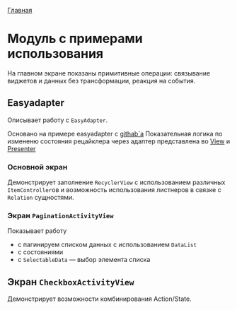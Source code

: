 [Главная](../docs/main.md)

# Модуль с примерами использования
На главном экране показаны примитивные операции: связывание виджетов и
данных без трансформации, реакция на события.

## Easyadapter
Описывает работу с `EasyAdapter`.

Основано на примере easyadapter с [githab`a][tuevSample]
Показательная логика по измененю состояния рецайклера через адаптер
представлена во [View][easyadapterView] и [Presenter][easyadapterPresenter]

### Основной экран
Демонстрирует заполнение `RecyclerView` с использованием
различных `ItemController`ов и возможность использования листнеров в
связке с `Relation` сущностями.

### Экран `PaginationActivityView`
Показывает работу
* с пагинируем списком данных с использованием `DataList`
* с состояниями
* с `SelectableData` — выбор элемента списка

## Экран `CheckboxActivityView`
Демонстрирует возможности комбинирования Action/State.

[tuevSample]: https://github.com/MaksTuev/EasyAdapter/tree/master/sample/src/main/java/ru/surfstudio/easyadapter/sample
[easyadapterView]: src/main/java/ru/surfstudio/android/core/mvp/rx/sample/easyadapter/ui/screen/main/EAMainActivityView.kt
[easyadapterPresenter]: src/main/java/ru/surfstudio/android/core/mvp/rx/sample/easyadapter/ui/screen/main/EAMainPresenter.kt